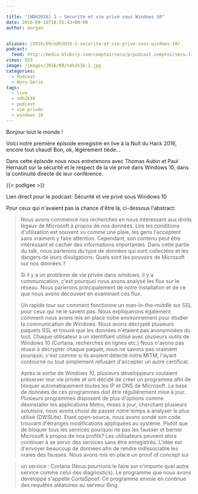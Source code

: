 ```yaml
---

title: "[NDH2016] 1 – Sécurité et vie privé sous Windows 10"
date: 2016-09-16T18:55:43+00:00
author: morgan


aliases: /2016/09/ndh2016-1-securite-et-vie-prive-sous-windows-10/
podcast:
  feed: http://media.blubrry.com/comptoirsecu/p/podcast.comptoirsecu.fr/CSEC.HS23.2016-07-02.NDH2k16_Windows10.mp3
views: 923
image: /images/2016/09/ndh2k16-2.jpg
categories:
  - Podcast
  - Hors-Serie
tags:
  - live
  - ndh2k16
  - podcast
  - vie privée
  - windows 10
---
```

Bonjour tout le monde !

Voici notre première épisode enregistré en live à la Nuit du Hack 2016, encore tout chaud! Bon, ok, légèrement tiède...

Dans cette épisode nous nous entretenons avec Thomas Aubin et Paul Hernault sur la sécurité et le respect de la vie privé dans Windows 10, dans la continuité directe de leur conférence.





{{< podigee >}}




Lien direct pour le podcast: Sécurité et vie privé sous Windows 10

Pour ceux qui n'avaient pas la chance d'être là, ci-dessous l'abstract:

> Nous avons commencé nos recherches en nous intéressant aux droits légaux de Microsoft à propos de nos données. Lire les conditions d'utilisation est souvent vu comme une plaie, les gens l'acceptent sans vraiment y faire attention. Cependant, son contenu peut être intéressant et cacher des informations importantes. Dans cette partie du talk, nous parlerons du type de données qui sont collectées et les dangers de leurs divulgations. Quels sont les pouvoirs de Microsoft sur nos données ?
>
> Si il y a un problème de vie privée dans windows, il y a communication, c'est pourquoi nous avons analysé les flux sur le réseau. Nous parlerons principalement de notre installation et de ce que nous avons découvert en examinant ces flux.
>
> Un rapide tour sur comment fonctionne un man-in-the-middle sur SSL pour ceux qui ne le savent pas. Nous expliquerons également comment nous avons mis en place notre environnement pour étudier la communication de Windows. Nous avons décrypté plusieurs paquets SSL et trouvé que les données n'étaient pas anonymisées du tout. Chaque utilisateur a un identifiant utilisé avec plusieurs outils de Windows 10 (Cortana, recherches en lignes etc.) Nous n'avons pas réussi à décrypter chaque paquet, nous ne savons pas vraiment pourquoi, c'est comme si ils avaient détecté notre MITM, l'ayant contourné ou tout simplement refusant d'accepter un autre certificat.
>
> Après la sortie de Windows 10, plusieurs développeurs voulaient préserver leur vie privée et ont décidé de créer un programme afin de bloquer automatiquement toutes les IP et DNS de Microsoft. La base de données de ces programmes doit être régulièrement mise à jour. Plusieurs programmes disposent de plus d'options comme désinstaller les applications Metro, mises à jour, cherchant plusieurs solutions, nous avons choisi de passer notre temps à analyser le plus utilisé (DWSLite). Etant open-source, nous avons sondé son code trouvant d'étranges modifications appliquées au système. Plutôt que de bloquer tous les services pourquoi ne pas les fausser et berner Microsoft à propos de nos profils? Les utilisateurs peuvent alors continuer à se servir des services sans être enregistrés. L'idée est d'envoyer beaucoup de données afin de rendre indissociable les vraies des fausses. Nous avons mis en place un proof of concept sur

> un service : Cortana (Nous pourrions le faire sur n'importe quel autre service comme celui des diagnostics). Le programme que nous avons développé s'appelle CortaSpoof. Ce programme envoie en continue des requêtes aléatoires au serveur Bing.

